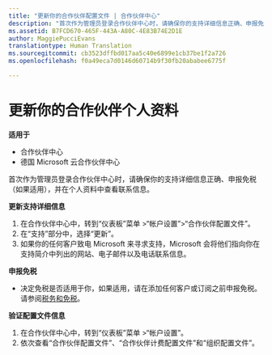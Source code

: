 ```yaml
---
title: "更新你的合作伙伴配置文件 | 合作伙伴中心"
description: "首次作为管理员登录合作伙伴中心时，请确保你的支持详细信息正确、申报免税（如果适用），并在个人资料中查看联系信息。"
ms.assetid: B7FCD670-465F-443A-A80C-4E83B74E2D1E
author: MaggiePucciEvans
translationtype: Human Translation
ms.sourcegitcommit: cb3523dffbd017aa5c40e6899e1cb37be1f2a726
ms.openlocfilehash: f0a49eca7d0146d60714b9f30fb20ababee6775f

---
```


# 更新你的合作伙伴个人资料

**适用于**

-  合作伙伴中心
-  德国 Microsoft 云合作伙伴中心

首次作为管理员登录合作伙伴中心时，请确保你的支持详细信息正确、申报免税（如果适用），并在个人资料中查看联系信息。

**更新支持详细信息**

1.  在合作伙伴中心中，转到“仪表板”菜单 &gt;“帐户设置”&gt;“合作伙伴配置文件”。
2.  在“支持”部分中，选择“更新”。
3.  如果你的任何客户致电 Microsoft 来寻求支持，Microsoft 会将他们指向你在支持简介中列出的网站、电子邮件以及电话联系信息。

**申报免税**

-   决定免税是否适用于你，如果适用，请在添加任何客户或订阅之前申报免税。 请参阅[税务和免税](tax-and-tax-exemptions.md)。

**验证配置文件信息**

1.  在合作伙伴中心中，转到“仪表板”菜单 &gt;“帐户设置”。
2.  依次查看“合作伙伴配置文件”、“合作伙伴计费配置文件”和“组织配置文件”。

 

 






<!--HONumber=Jan17_HO2-->


